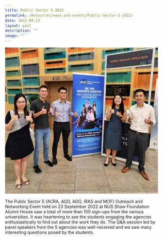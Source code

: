 ```yaml
---
title: Public Sector 5 2022
permalink: /Resources/news-and-events/Public-Sector-5-2022/
date: 2022-09-23
layout: post
description: ""
image: ""
---
```

![](/images/News%20&%20Events%20Photos/2022/2022-PS5.jpg)

The Public Sector 5 (ACRA, AGD, AGO, IRAS and MOF) Outreach and Networking Event held on 23 September 2022 at NUS Shaw Foundation Alumni House saw a total of more than 100 sign-ups from the various universities. It was heartening to see the students engaging the agencies enthusiastically to find out about the work they do. The Q&A session led by panel speakers from the 5 agencies was well-received and we saw many interesting questions posed by the students.